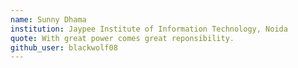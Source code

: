 ```yaml
---
name: Sunny Dhama
institution: Jaypee Institute of Information Technology, Noida
quote: With great power comes great reponsibility.
github_user: blackwolf08
---
```

